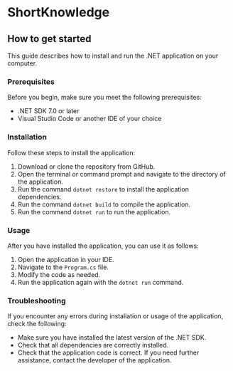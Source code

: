 # ShortKnowledge

## How to get started
This guide describes how to install and run the .NET application on your computer.

### Prerequisites
Before you begin, make sure you meet the following prerequisites:

 - .NET SDK 7.0 or later
 - Visual Studio Code or another IDE of your choice

### Installation
Follow these steps to install the application:

 1. Download or clone the repository from GitHub.
 2. Open the terminal or command prompt and navigate to the directory of the application.
 3. Run the command `dotnet restore` to install the application dependencies.
 4. Run the command `dotnet build` to compile the application.
 5. Run the command `dotnet run` to run the application.

### Usage
After you have installed the application, you can use it as follows:

 1. Open the application in your IDE.
 2. Navigate to the `Program.cs` file.
 3. Modify the code as needed.
 4. Run the application again with the `dotnet run` command.

### Troubleshooting
If you encounter any errors during installation or usage of the application, check the following:

 - Make sure you have installed the latest version of the .NET SDK.
 - Check that all dependencies are correctly installed.
 - Check that the application code is correct.
If you need further assistance, contact the developer of the application.